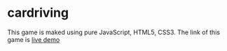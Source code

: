 # cardriving
This game is maked using pure JavaScript, HTML5, CSS3. 
The link of this game is <a href="https://pradhandebkanta.github.io/cardriving/" target="_blank">live demo</a>